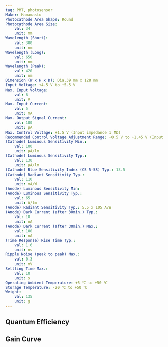 ```yaml
---
tag: PMT, photosensor
Maker: Hamamastu
Photocathode Area Shape: Round
Photocathode Area Size:
    val: 34
    unit: mm
Wavelength (Short):
    val: 300
    unit: nm
Wavelength (Long):
    val: 650
    unit: nm
Wavelength (Peak):
    val: 420
    unit: nm
Dimension (W x H x D): Dia.39 mm x 128 mm
Input Voltage: +4.5 V to +5.5 V
Max. Input Voltage:
    val: 6
    unit: V
Max. Input Current:
    val: 5
    unit: mA
Max. Output Signal Current:
    val: 100
    unit: μA
Max. Control Voltage: +1.5 V (Input impedance 1 MΩ)
Recommended Control Voltage Adjustment Range: +0.5 V to +1.45 V (Input impedance 1 MΩ)
(Cathode) Luminous Sensitivity Min.:
    val: 100
    unit: μA/lm
(Cathode) Luminous Sensitivity Typ.:
    val: 130
    unit: μA/lm
(Cathode) Blue Sensitivity Index (CS 5-58) Typ.: 13.5
(Cathode) Radiant Sensitivity Typ.:
    val: 110
    unit: mA/W
(Anode) Luminous Sensitivity Min: 
(Anode) Luminous Sensitivity Typ.:
    val: 65
    unit: A/lm
(Anode) Radiant Sensitivity Typ.: 5.5 x 105 A/W
(Anode) Dark Current (after 30min.) Typ.:
    val: 10
    unit: nA
(Anode) Dark Current (after 30min.) Max.:
    val: 100
    unit: nA
(Time Response) Rise Time Typ.:
    val: 1.6
    unit: ns
Ripple Noise (peak to peak) Max.:
    val: 0.3
    unit: mV
Settling Time Max.:
    val: 10
    unit: s
Operating Ambient Temperature: +5 ℃ to +50 ℃
Storage Temperature: -20 ℃ to +50 ℃
Weight:
    val: 135
    unit: g
---
```

## Quantum Efficiency
## Gain Curve
